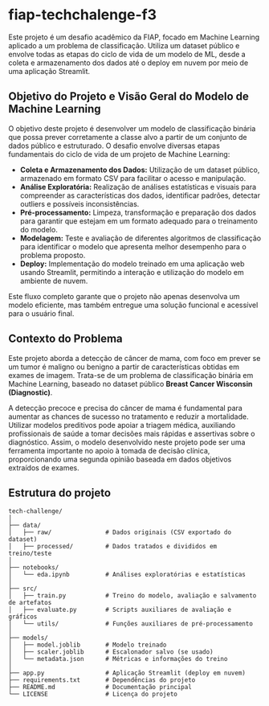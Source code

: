 # fiap-techchalenge-f3

Este projeto é um desafio acadêmico da FIAP, focado em Machine Learning aplicado a um problema de classificação. Utiliza um dataset público e envolve todas as etapas do ciclo de vida de um modelo de ML, desde a coleta e armazenamento dos dados até o deploy em nuvem por meio de uma aplicação Streamlit.

## Objetivo do Projeto e Visão Geral do Modelo de Machine Learning

O objetivo deste projeto é desenvolver um modelo de classificação binária que possa prever corretamente a classe alvo a partir de um conjunto de dados público e estruturado. O desafio envolve diversas etapas fundamentais do ciclo de vida de um projeto de Machine Learning:

- **Coleta e Armazenamento dos Dados:** Utilização de um dataset público, armazenado em formato CSV para facilitar o acesso e manipulação.
- **Análise Exploratória:** Realização de análises estatísticas e visuais para compreender as características dos dados, identificar padrões, detectar outliers e possíveis inconsistências.
- **Pré-processamento:** Limpeza, transformação e preparação dos dados para garantir que estejam em um formato adequado para o treinamento do modelo.
- **Modelagem:** Teste e avaliação de diferentes algoritmos de classificação para identificar o modelo que apresenta melhor desempenho para o problema proposto.
- **Deploy:** Implementação do modelo treinado em uma aplicação web usando Streamlit, permitindo a interação e utilização do modelo em ambiente de nuvem.


Este fluxo completo garante que o projeto não apenas desenvolva um modelo eficiente, mas também entregue uma solução funcional e acessível para o usuário final.

## Contexto do Problema

Este projeto aborda a detecção de câncer de mama, com foco em prever se um tumor é maligno ou benigno a partir de características obtidas em exames de imagem. Trata-se de um problema de classificação binária em Machine Learning, baseado no dataset público **Breast Cancer Wisconsin (Diagnostic)**.

A detecção precoce e precisa do câncer de mama é fundamental para aumentar as chances de sucesso no tratamento e reduzir a mortalidade. Utilizar modelos preditivos pode apoiar a triagem médica, auxiliando profissionais de saúde a tomar decisões mais rápidas e assertivas sobre o diagnóstico. Assim, o modelo desenvolvido neste projeto pode ser uma ferramenta importante no apoio à tomada de decisão clínica, proporcionando uma segunda opinião baseada em dados objetivos extraídos de exames.

## Estrutura do projeto

```
tech-challenge/
│
├── data/
│   ├── raw/               # Dados originais (CSV exportado do dataset)
│   ├── processed/         # Dados tratados e divididos em treino/teste
│
├── notebooks/
│   └── eda.ipynb          # Análises exploratórias e estatísticas
│
├── src/
│   ├── train.py           # Treino do modelo, avaliação e salvamento de artefatos
│   ├── evaluate.py        # Scripts auxiliares de avaliação e gráficos
│   └── utils/             # Funções auxiliares de pré-processamento
│
├── models/
│   ├── model.joblib       # Modelo treinado
│   ├── scaler.joblib      # Escalonador salvo (se usado)
│   └── metadata.json      # Métricas e informações do treino
│
├── app.py                 # Aplicação Streamlit (deploy em nuvem)
├── requirements.txt       # Dependências do projeto
├── README.md              # Documentação principal
└── LICENSE                # Licença do projeto
```
